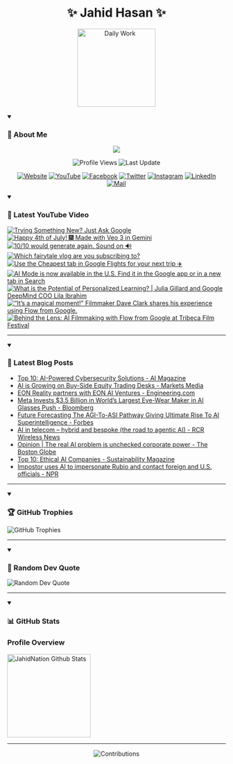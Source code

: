 <h1 align="center">✨ Jahid Hasan ✨</h1>
<p align="center">
  <img alt="Daily Work" height="180px" src="https://i.imgur.com/uhZdH9C.gif" />
</p>
<details open>
 <summary><h3>🌟 About Me</h3></summary>
<p align="center">
  <img src="https://readme-typing-svg.demolab.com/?lines=Learning+is+a+lifelong+journey.;Mistakes+are+the+seeds+of+growth.;Dream+big,+achieve+bigger!;&font=Fira%20Code&center=true&width=500&height=50&color=00FF7F&vCenter=true&pause=1000&size=24" />
</p>

<p align="center">
  <img alt="Profile Views" title="Profile Views" src="https://komarev.com/ghpvc/?username=jahidnation&style=flat-square&color=brightgreen"/>
  <img alt="Last Update" title="Last Update" src="https://img.shields.io/github/last-commit/jahidnation/jahidnation?logo=github&label=LAST+UPDATE&color=blueviolet&style=flat-square"/>
</p>

<p align="center">
  <a href="https://jahid.eu.org">
    <img alt="Website" title="Website" src="https://img.shields.io/badge/Website-000000?logo=Google-Chrome&logoColor=white&style=for-the-badge"/></a>
  <a href="https://youtube.com/@jahidnation">
    <img alt="YouTube" title="YouTube Channel" src="https://img.shields.io/badge/YouTube-FF0000?logo=YouTube&logoColor=white&style=for-the-badge"/></a>
  <a href="https://facebook.com/jahidnation">
    <img alt="Facebook" title="Facebook Page" src="https://img.shields.io/badge/Facebook-4267B2?logo=Facebook&logoColor=white&style=for-the-badge"/></a>
  <a href="https://twitter.com/jahidnation">
    <img alt="Twitter" title="Twitter Profile" src="https://img.shields.io/badge/X-000000?logo=x&logoColor=white&style=for-the-badge"/></a>
  <a href="https://instagram.com/jahidnation">
    <img alt="Instagram" title="Instagram Profile" src="https://img.shields.io/badge/Instagram-E4405F?logo=Instagram&logoColor=white&style=for-the-badge"/></a>
  <a href="https://linkedin.com/in/jahidnation">
    <img alt="LinkedIn" title="LinkedIn Profile" src="https://img.shields.io/badge/LinkedIn-0A66C2?logo=LinkedIn&logoColor=white&style=for-the-badge"/></a>
  <a href="https://mail.google.com/?hl=en&tf=cm&fs=1&to=mail@jahid.eu.org">
    <img alt="Mail" title="Mail Me" src="https://img.shields.io/badge/Email-D14836?logo=Gmail&logoColor=white&style=for-the-badge"/></a>
</p>

</details>

<details open>
 <summary><h3>🎥 Latest YouTube Video</h3></summary>

<!-- BEGIN VID -->
<a href="https://www.youtube.com/watch?v=h-AkoDlQ0L0">
  <picture>
    <source media="(prefers-color-scheme: dark)" srcset="https://ytcards.demolab.com/?id=h-AkoDlQ0L0&title=Trying+Something+New%3F+Just+Ask+Google&lang=en&timestamp=1752010335&background_color=%230d1117&title_color=%23ffffff&stats_color=%23dedede&max_title_lines=1&width=250&border_radius=5&duration=31">
    <img src="https://ytcards.demolab.com/?id=h-AkoDlQ0L0&title=Trying+Something+New%3F+Just+Ask+Google&lang=en&timestamp=1752010335&background_color=%23ffffff&title_color=%2324292f&stats_color=%2357606a&max_title_lines=1&width=250&border_radius=5&duration=31" alt="Trying Something New? Just Ask Google" title="Trying Something New? Just Ask Google">
  </picture>
</a>
<a href="https://www.youtube.com/shorts/QBV2KL0Sufo">
  <picture>
    <source media="(prefers-color-scheme: dark)" srcset="https://ytcards.demolab.com/?id=QBV2KL0Sufo&title=Happy+4th+of+July%21++%F0%9F%8E%86+Made+with+Veo+3+in+Gemini&lang=en&timestamp=1751670161&background_color=%230d1117&title_color=%23ffffff&stats_color=%23dedede&max_title_lines=1&width=250&border_radius=5&duration=72">
    <img src="https://ytcards.demolab.com/?id=QBV2KL0Sufo&title=Happy+4th+of+July%21++%F0%9F%8E%86+Made+with+Veo+3+in+Gemini&lang=en&timestamp=1751670161&background_color=%23ffffff&title_color=%2324292f&stats_color=%2357606a&max_title_lines=1&width=250&border_radius=5&duration=72" alt="Happy 4th of July!  🎆 Made with Veo 3 in Gemini" title="Happy 4th of July!  🎆 Made with Veo 3 in Gemini">
  </picture>
</a>
<a href="https://www.youtube.com/shorts/BmwyQ_CddNw">
  <picture>
    <source media="(prefers-color-scheme: dark)" srcset="https://ytcards.demolab.com/?id=BmwyQ_CddNw&title=10%2F10+would+generate+again.+Sound+on+%F0%9F%94%8A&lang=en&timestamp=1751311903&background_color=%230d1117&title_color=%23ffffff&stats_color=%23dedede&max_title_lines=1&width=250&border_radius=5&duration=31">
    <img src="https://ytcards.demolab.com/?id=BmwyQ_CddNw&title=10%2F10+would+generate+again.+Sound+on+%F0%9F%94%8A&lang=en&timestamp=1751311903&background_color=%23ffffff&title_color=%2324292f&stats_color=%2357606a&max_title_lines=1&width=250&border_radius=5&duration=31" alt="10/10 would generate again. Sound on 🔊" title="10/10 would generate again. Sound on 🔊">
  </picture>
</a>
<a href="https://www.youtube.com/shorts/H_z03QE8PAU">
  <picture>
    <source media="(prefers-color-scheme: dark)" srcset="https://ytcards.demolab.com/?id=H_z03QE8PAU&title=Which+fairytale+vlog+are+you+subscribing+to%3F&lang=en&timestamp=1751045284&background_color=%230d1117&title_color=%23ffffff&stats_color=%23dedede&max_title_lines=1&width=250&border_radius=5&duration=56">
    <img src="https://ytcards.demolab.com/?id=H_z03QE8PAU&title=Which+fairytale+vlog+are+you+subscribing+to%3F&lang=en&timestamp=1751045284&background_color=%23ffffff&title_color=%2324292f&stats_color=%2357606a&max_title_lines=1&width=250&border_radius=5&duration=56" alt="Which fairytale vlog are you subscribing to?" title="Which fairytale vlog are you subscribing to?">
  </picture>
</a>
<a href="https://www.youtube.com/shorts/oQ4oVPSa2RQ">
  <picture>
    <source media="(prefers-color-scheme: dark)" srcset="https://ytcards.demolab.com/?id=oQ4oVPSa2RQ&title=Use+the+Cheapest+tab+in+Google+Flights+for+your+next+trip+%E2%9C%88%EF%B8%8F&lang=en&timestamp=1750968444&background_color=%230d1117&title_color=%23ffffff&stats_color=%23dedede&max_title_lines=1&width=250&border_radius=5&duration=21">
    <img src="https://ytcards.demolab.com/?id=oQ4oVPSa2RQ&title=Use+the+Cheapest+tab+in+Google+Flights+for+your+next+trip+%E2%9C%88%EF%B8%8F&lang=en&timestamp=1750968444&background_color=%23ffffff&title_color=%2324292f&stats_color=%2357606a&max_title_lines=1&width=250&border_radius=5&duration=21" alt="Use the Cheapest tab in Google Flights for your next trip ✈️" title="Use the Cheapest tab in Google Flights for your next trip ✈️">
  </picture>
</a>
<a href="https://www.youtube.com/shorts/tD-V9emq6A8">
  <picture>
    <source media="(prefers-color-scheme: dark)" srcset="https://ytcards.demolab.com/?id=tD-V9emq6A8&title=AI+Mode+is+now+available+in+the+U.S.+Find+it+in+the+Google+app+or+in+a+new+tab+in+Search&lang=en&timestamp=1750955742&background_color=%230d1117&title_color=%23ffffff&stats_color=%23dedede&max_title_lines=1&width=250&border_radius=5&duration=23">
    <img src="https://ytcards.demolab.com/?id=tD-V9emq6A8&title=AI+Mode+is+now+available+in+the+U.S.+Find+it+in+the+Google+app+or+in+a+new+tab+in+Search&lang=en&timestamp=1750955742&background_color=%23ffffff&title_color=%2324292f&stats_color=%2357606a&max_title_lines=1&width=250&border_radius=5&duration=23" alt="AI Mode is now available in the U.S. Find it in the Google app or in a new tab in Search" title="AI Mode is now available in the U.S. Find it in the Google app or in a new tab in Search">
  </picture>
</a>
<a href="https://www.youtube.com/watch?v=S-De1TvTw4o">
  <picture>
    <source media="(prefers-color-scheme: dark)" srcset="https://ytcards.demolab.com/?id=S-De1TvTw4o&title=What+is+the+Potential+of+Personalized+Learning%3F+%7C+Julia+Gillard+and+Google+DeepMind+COO+Lila+Ibrahim&lang=en&timestamp=1750884017&background_color=%230d1117&title_color=%23ffffff&stats_color=%23dedede&max_title_lines=1&width=250&border_radius=5&duration=605">
    <img src="https://ytcards.demolab.com/?id=S-De1TvTw4o&title=What+is+the+Potential+of+Personalized+Learning%3F+%7C+Julia+Gillard+and+Google+DeepMind+COO+Lila+Ibrahim&lang=en&timestamp=1750884017&background_color=%23ffffff&title_color=%2324292f&stats_color=%2357606a&max_title_lines=1&width=250&border_radius=5&duration=605" alt="What is the Potential of Personalized Learning? | Julia Gillard and Google DeepMind COO Lila Ibrahim" title="What is the Potential of Personalized Learning? | Julia Gillard and Google DeepMind COO Lila Ibrahim">
  </picture>
</a>
<a href="https://www.youtube.com/shorts/vf-HpAmogoQ">
  <picture>
    <source media="(prefers-color-scheme: dark)" srcset="https://ytcards.demolab.com/?id=vf-HpAmogoQ&title=%E2%80%9CIt%E2%80%99s+a+magical+moment%21%E2%80%9D+Filmmaker+Dave+Clark+shares+his+experience+using+Flow+from+Google.&lang=en&timestamp=1750796120&background_color=%230d1117&title_color=%23ffffff&stats_color=%23dedede&max_title_lines=1&width=250&border_radius=5&duration=37">
    <img src="https://ytcards.demolab.com/?id=vf-HpAmogoQ&title=%E2%80%9CIt%E2%80%99s+a+magical+moment%21%E2%80%9D+Filmmaker+Dave+Clark+shares+his+experience+using+Flow+from+Google.&lang=en&timestamp=1750796120&background_color=%23ffffff&title_color=%2324292f&stats_color=%2357606a&max_title_lines=1&width=250&border_radius=5&duration=37" alt="“It’s a magical moment!” Filmmaker Dave Clark shares his experience using Flow from Google." title="“It’s a magical moment!” Filmmaker Dave Clark shares his experience using Flow from Google.">
  </picture>
</a>
<a href="https://www.youtube.com/watch?v=1M6RqtYEca0">
  <picture>
    <source media="(prefers-color-scheme: dark)" srcset="https://ytcards.demolab.com/?id=1M6RqtYEca0&title=Behind+the+Lens%3A+AI+Filmmaking+with+Flow+from+Google+at+Tribeca+Film+Festival&lang=en&timestamp=1750795989&background_color=%230d1117&title_color=%23ffffff&stats_color=%23dedede&max_title_lines=1&width=250&border_radius=5&duration=2323">
    <img src="https://ytcards.demolab.com/?id=1M6RqtYEca0&title=Behind+the+Lens%3A+AI+Filmmaking+with+Flow+from+Google+at+Tribeca+Film+Festival&lang=en&timestamp=1750795989&background_color=%23ffffff&title_color=%2324292f&stats_color=%2357606a&max_title_lines=1&width=250&border_radius=5&duration=2323" alt="Behind the Lens: AI Filmmaking with Flow from Google at Tribeca Film Festival" title="Behind the Lens: AI Filmmaking with Flow from Google at Tribeca Film Festival">
  </picture>
</a>
<!-- END VID -->

---

</details>

<details open>
 <summary><h3>📝 Latest Blog Posts</h3></summary>

<!-- BLOG-POST-LIST:START -->
- [Top 10: AI-Powered Cybersecurity Solutions - AI Magazine](https://news.google.com/rss/articles/CBMieEFVX3lxTE1TLWFUY0FjeDdmRzRUc09xQV9lcnpiMURGdVZiWW81NFV0ZkNlOVpvX0tKajYxV211cm9aVHY2N29tNlhQRFdsNkxjdmsxS0J1UVBaUVB6TVZMdTJYdHF3X0FWd3FaUVp2Q1JhenMtV3BlTWxNMDVlMA?oc=5)
- [AI is Growing on Buy-Side Equity Trading Desks - Markets Media](https://news.google.com/rss/articles/CBMiggFBVV95cUxQYjFSWk5UOFFnR3B4Z2xwMnNaYTRpYzV1bkpQTlMzeTFreVQ5bktrTUpLS0NidU9PMG1iMDRGSXpCQjJJbFZ5ZF9qQVFNZDNXSWoxRjBVdVdfazQ0U1NPem1Tc08zUmppc0ZpY0RtejUtMG1hb1drM1RNc3A3bW53am53?oc=5)
- [EON Reality partners with EON AI Ventures - Engineering.com](https://news.google.com/rss/articles/CBMiekFVX3lxTFBTTXJYNmhMT0VXcElpXzVQMHllNUtuTFFSaEhVMjVOVWxvZW1qcmRTR2dDaEdyVWxyZ3lrUENJRXpBeXZmd3RucW1aTmU5cDZ3NFE5dHpOY3dPcThCcDV5WVlxeWxFX0plOUdGT3ZoZjhoMGloa3JqajN3?oc=5)
- [Meta Invests $3.5 Billion in World’s Largest Eye-Wear Maker in AI Glasses Push - Bloomberg](https://news.google.com/rss/articles/CBMitAFBVV95cUxNaUhoMndsX1pBYmpzZnE0bGczUUFSSkJVQmMzLThzMUpMdl9SWS1wdG95bmpqcE9zeWpKRmR3OFRRSUtRdTJCckFTektHc3JPaGYxYmUxUWhpVUNnYTBiLVZ3cFZuTmhsUFU3VTBjeXlvWlY3R3NuU1BKdzY4aThJNmw5c2F0aDFaYlJUY2dTUnlMTVZpeE9aeXJhbmd2bGVKM251M3lUeTJxQmN2WlNHbll3aGI?oc=5)
- [Future Forecasting The AGI-To-ASI Pathway Giving Ultimate Rise To AI Superintelligence - Forbes](https://news.google.com/rss/articles/CBMiyAFBVV95cUxPRUlNQUtQZHVoMW1oNHNhYjdDb3VMVW82SExYc0Y0MXVMSEFieUV4cHZiYXlMRFhvQVJWZlNpaXNjNGpXT01jN0lKaDVvUm1FZERNUWFkZGJFcW1OajZjZTJpSThJYTh4Y1ZwS0I4RWNGX1BOTzZUQkxKVUhqaVY2OFhWbWFaU2VGZm1fa1F6SXFkMDczU0dpLWY5RWNJQnRDeWdNQkNPZlVROWw3VFNCdzlXLXgwTko4MXk5SVl0cm5GSU9zbTVCag?oc=5)
- [AI in telecom – hybrid and bespoke &lpar;the road to agentic AI&rpar; - RCR Wireless News](https://news.google.com/rss/articles/CBMiggFBVV95cUxNQWRWRlRETnFpUzBKMFF2T05ZQzFNTlZoS2o3akVfZTltLS1WeHBibmloLXNsQ0YzbzM1TTlveEMtMGFUQ0FaNV9sdC1ZLVN3MzZtTm9FQUdLQU1xbzRxV2VidUM2UEQtUFVYYzd2T0tUZ2twMHBnUkRRRDRFS3Z5MkJR?oc=5)
- [Opinion | The real AI problem is unchecked corporate power - The Boston Globe](https://news.google.com/rss/articles/CBMipwFBVV95cUxPUEpWVXFGWnhBakxpTFNuWW1ERVpNZkNnc2dIbWZiQ0hBWml4REVDWFB3UUVHYXFxUFVoQkt4dlcwVlprZ0Q2ODJqUlRIRHVlRmFvOFFmSkZKandwRmpEclVSNHBRVWpZbDV1elhjUW9oUElmMFVLWU5qTko3eEJQV3JtT0lPRzJJYTJheHhUalR0WGNOYkRCRW1ydFotLTFXY2JCV0oyRQ?oc=5)
- [Top 10: Ethical AI Companies - Sustainability Magazine](https://news.google.com/rss/articles/CBMicEFVX3lxTFBwUVQ1VFJPT2VXZG1wTU9odE9sZVNsZWxYN0ZpYTdEdV84ajZSUlNxTzltVTZ2TzYtdjNZem1sbEtLUnFKNTFJTnhlaVpGeEJBRmZDcTdMZS1sMUd3UE5TN0ZNajRCTnJYTTlYaXExT1I?oc=5)
- [Impostor uses AI to impersonate Rubio and contact foreign and U.S. officials - NPR](https://news.google.com/rss/articles/CBMilwFBVV95cUxPZ04tVWZIZ2NJakFhS2s5a3JrcXREc3hpUkFtNlRPcVB4dFhtT2xtSmtobFkxVV9zd2NMelI5UjF0UURHY29mdGJabU5oMXVCUmh1M0lUS3czaEZLQXFfTERPQ040MVkxZ19rRUxNMHJLSDVSMG9Ycl8yWnNlV1NnSHJUQnVrTFQ0ajB6OFZMZE43Sl9BdjFN?oc=5)
<!-- BLOG-POST-LIST:END -->

---

</details>

<details open>
 <summary><h3>🏆 GitHub Trophies</h3></summary>

<img alt="GitHub Trophies" title="GitHub Trophies" src="https://github-profile-trophy.vercel.app/?username=jahidnation&column=8&theme=gruvbox&no-frame=true"/>

---

</details>

<details open>
 <summary><h3>💬 Random Dev Quote</h3></summary>

<img alt="Random Dev Quote" title="Random Dev Quote" src="https://quotes-github-readme.vercel.app/api?type=horizontal&theme=radical"/>

---

</details>

<details open> 
  <summary><h3>📊 GitHub Stats</h3></summary>

  <h3>Profile Overview</h3>
  <p>
  <img alt="JahidNation Github Stats" src="https://denvercoder1-github-readme-stats.vercel.app/api/?username=jahidnation&show_icons=true&include_all_commits=true&count_private=true&theme=react&hide_border=true&bg_color=1F222E&title_color=F85D7F&icon_color=F8D866" height="192px"/>
  </p>

---

<p align="center">
<img alt="Contributions" title="Contributions" src="https://github.com/jahidnation/jahidnation/blob/contributions/snake.svg"/>
</p>
